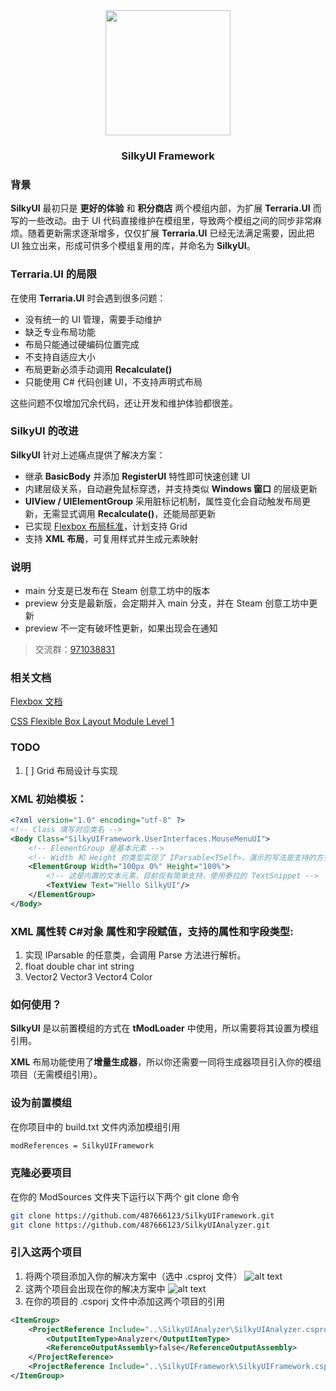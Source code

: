 ﻿<div align="center">
    <img src="icon_workshop.png" width="200"/>
    <h3>SilkyUI Framework</h3>
</div>

### 背景
**SilkyUI** 最初只是 **更好的体验** 和 **积分商店** 两个模组内部，为扩展 **Terraria.UI** 而写的一些改动。由于 UI 代码直接维护在模组里，导致两个模组之间的同步非常麻烦。随着更新需求逐渐增多，仅仅扩展 **Terraria.UI** 已经无法满足需要，因此把 UI 独立出来，形成可供多个模组复用的库，并命名为 **SilkyUI**。

### Terraria.UI 的局限
在使用 **Terraria.UI** 时会遇到很多问题：
- 没有统一的 UI 管理，需要手动维护
- 缺乏专业布局功能
- 布局只能通过硬编码位置完成
- 不支持自适应大小
- 布局更新必须手动调用 **Recalculate()**
- 只能使用 C# 代码创建 UI，不支持声明式布局

这些问题不仅增加冗余代码，还让开发和维护体验都很差。

### SilkyUI 的改进
**SilkyUI** 针对上述痛点提供了解决方案：
- 继承 **BasicBody** 并添加 **RegisterUI** 特性即可快速创建 UI
- 内建层级关系，自动避免鼠标穿透，并支持类似 **Windows 窗口** 的层级更新
- **UIView / UIElementGroup** 采用脏标记机制，属性变化会自动触发布局更新，无需显式调用 **Recalculate()**，还能局部更新
- 已实现 [Flexbox 布局标准](https://www.w3.org/TR/css-flexbox-1/)，计划支持 Grid
- 支持 **XML 布局**，可复用样式并生成元素映射

### 说明

- main 分支是已发布在 Steam 创意工坊中的版本
- preview 分支是最新版，会定期并入 main 分支，并在 Steam 创意工坊中更新
- preview 不一定有破坏性更新，如果出现会在通知

> 交流群：[971038831](https://qm.qq.com/q/mRF9AJDHWM)

### 相关文档

[Flexbox 文档](FlexboxModule.md)

[CSS Flexible Box Layout Module Level 1](https://www.w3.org/TR/css-flexbox-1/)

### TODO

1. [ ] Grid 布局设计与实现

### XML 初始模板：

```xml
<?xml version="1.0" encoding="utf-8" ?>
<!-- Class 填写对应类名 -->
<Body Class="SilkyUIFramework.UserInterfaces.MouseMenuUI">
    <!-- ElementGroup 是基本元素 -->
    <!-- Width 和 Height 的类型实现了 IParsable<TSelf>，演示的写法是支持的方式 -->
    <ElementGroup Width="100px 0%" Height="100%">
        <!-- 这是内置的文本元素，目前仅有简单支持，使用泰拉的 TextSnippet -->
        <TextView Text="Hello SilkyUI"/>
    </ElementGroup>
</Body>
```

### XML 属性转 C#对象 属性和字段赋值，支持的属性和字段类型:

1. 实现 IParsable<TSelf> 的任意类，会调用 Parse 方法进行解析。
2. float double char int string
3. Vector2 Vector3 Vector4 Color

### 如何使用？

**SilkyUI** 是以前置模组的方式在 **tModLoader** 中使用，所以需要将其设置为模组引用。

**XML** 布局功能使用了**增量生成器**，所以你还需要一同将生成器项目引入你的模组项目（无需模组引用）。

### 设为前置模组

在你项目中的 build.txt 文件内添加模组引用

```txt
modReferences = SilkyUIFramework
```

### 克隆必要项目

在你的 ModSources 文件夹下运行以下两个 git clone 命令

```sh
git clone https://github.com/487666123/SilkyUIFramework.git
git clone https://github.com/487666123/SilkyUIAnalyzer.git
```

### 引入这两个项目

1. 将两个项目添加入你的解决方案中（选中 .csproj 文件）
![alt text](image.png)
1. 这两个项目会出现在你的解决方案中
![alt text](image-1.png)
1. 在你的项目的 .csporj 文件中添加这两个项目的引用
```xml
<ItemGroup>
    <ProjectReference Include="..\SilkyUIAnalyzer\SilkyUIAnalyzer.csproj">
        <OutputItemType>Analyzer</OutputItemType>
        <ReferenceOutputAssembly>false</ReferenceOutputAssembly>
    </ProjectReference>
    <ProjectReference Include="..\SilkyUIFramework\SilkyUIFramework.csproj"></ProjectReference>
</ItemGroup>
```